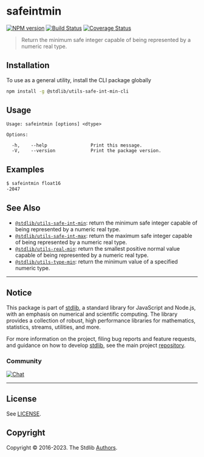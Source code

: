 <!--

@license Apache-2.0

Copyright (c) 2018 The Stdlib Authors.

Licensed under the Apache License, Version 2.0 (the "License");
you may not use this file except in compliance with the License.
You may obtain a copy of the License at

   http://www.apache.org/licenses/LICENSE-2.0

Unless required by applicable law or agreed to in writing, software
distributed under the License is distributed on an "AS IS" BASIS,
WITHOUT WARRANTIES OR CONDITIONS OF ANY KIND, either express or implied.
See the License for the specific language governing permissions and
limitations under the License.

-->

# safeintmin

[![NPM version][npm-image]][npm-url] [![Build Status][test-image]][test-url] [![Coverage Status][coverage-image]][coverage-url] <!-- [![dependencies][dependencies-image]][dependencies-url] -->

> Return the minimum safe integer capable of being represented by a numeric real type.

<!-- Section to include introductory text. Make sure to keep an empty line after the intro `section` element and another before the `/section` close. -->

<section class="intro">

</section>

<!-- /.intro -->

<!-- Package usage documentation. -->





<!-- Package usage notes. Make sure to keep an empty line after the `section` element and another before the `/section` close. -->



<!-- Package usage examples. -->



<!-- Section for describing a command-line interface. -->



<section class="cli">



<section class="installation">

## Installation

To use as a general utility, install the CLI package globally

```bash
npm install -g @stdlib/utils-safe-int-min-cli
```

</section>
<!-- CLI usage documentation. -->


<section class="usage">

## Usage

```text
Usage: safeintmin [options] <dtype>

Options:

  -h,    --help                Print this message.
  -V,    --version             Print the package version.
```

</section>

<!-- /.usage -->

<!-- CLI usage notes. Make sure to keep an empty line after the `section` element and another before the `/section` close. -->

<section class="notes">

</section>

<!-- /.notes -->

<!-- CLI usage examples. -->

<section class="examples">

## Examples

```bash
$ safeintmin float16
-2047
```

</section>

<!-- /.examples -->

</section>

<!-- /.cli -->

<!-- Section to include cited references. If references are included, add a horizontal rule *before* the section. Make sure to keep an empty line after the `section` element and another before the `/section` close. -->

<section class="references">

</section>

<!-- /.references -->

<!-- Section for related `stdlib` packages. Do not manually edit this section, as it is automatically populated. -->

<section class="related">

## See Also

-   <span class="package-name">[`@stdlib/utils-safe-int-min`][@stdlib/utils-safe-int-min]</span><span class="delimiter">: </span><span class="description">return the minimum safe integer capable of being represented by a numeric real type.</span>
-   <span class="package-name">[`@stdlib/utils-safe-int-max`][@stdlib/utils/safe-int-max]</span><span class="delimiter">: </span><span class="description">return the maximum safe integer capable of being represented by a numeric real type.</span>
-   <span class="package-name">[`@stdlib/utils-real-min`][@stdlib/utils/real-min]</span><span class="delimiter">: </span><span class="description">return the smallest positive normal value capable of being represented by a numeric real type.</span>
-   <span class="package-name">[`@stdlib/utils-type-min`][@stdlib/utils/type-min]</span><span class="delimiter">: </span><span class="description">return the minimum value of a specified numeric type.</span>

</section>

<!-- /.related -->

<!-- Section for all links. Make sure to keep an empty line after the `section` element and another before the `/section` close. -->


<section class="main-repo" >

* * *

## Notice

This package is part of [stdlib][stdlib], a standard library for JavaScript and Node.js, with an emphasis on numerical and scientific computing. The library provides a collection of robust, high performance libraries for mathematics, statistics, streams, utilities, and more.

For more information on the project, filing bug reports and feature requests, and guidance on how to develop [stdlib][stdlib], see the main project [repository][stdlib].

### Community

[![Chat][chat-image]][chat-url]

---

## License

See [LICENSE][stdlib-license].


## Copyright

Copyright &copy; 2016-2023. The Stdlib [Authors][stdlib-authors].

</section>

<!-- /.stdlib -->

<!-- Section for all links. Make sure to keep an empty line after the `section` element and another before the `/section` close. -->

<section class="links">

[npm-image]: http://img.shields.io/npm/v/@stdlib/utils-safe-int-min-cli.svg
[npm-url]: https://npmjs.org/package/@stdlib/utils-safe-int-min-cli

[test-image]: https://github.com/stdlib-js/utils-safe-int-min/actions/workflows/test.yml/badge.svg?branch=main
[test-url]: https://github.com/stdlib-js/utils-safe-int-min/actions/workflows/test.yml?query=branch:main

[coverage-image]: https://img.shields.io/codecov/c/github/stdlib-js/utils-safe-int-min/main.svg
[coverage-url]: https://codecov.io/github/stdlib-js/utils-safe-int-min?branch=main

<!--

[dependencies-image]: https://img.shields.io/david/stdlib-js/utils-safe-int-min.svg
[dependencies-url]: https://david-dm.org/stdlib-js/utils-safe-int-min/main

-->

[chat-image]: https://img.shields.io/gitter/room/stdlib-js/stdlib.svg
[chat-url]: https://gitter.im/stdlib-js/stdlib/

[stdlib]: https://github.com/stdlib-js/stdlib

[stdlib-authors]: https://github.com/stdlib-js/stdlib/graphs/contributors

[cli-section]: https://github.com/stdlib-js/utils-safe-int-min#cli
[cli-url]: https://github.com/stdlib-js/utils-safe-int-min/tree/cli
[@stdlib/utils-safe-int-min]: https://github.com/stdlib-js/utils-safe-int-min/tree/main

[umd]: https://github.com/umdjs/umd
[es-module]: https://developer.mozilla.org/en-US/docs/Web/JavaScript/Guide/Modules

[deno-url]: https://github.com/stdlib-js/utils-safe-int-min/tree/deno
[umd-url]: https://github.com/stdlib-js/utils-safe-int-min/tree/umd
[esm-url]: https://github.com/stdlib-js/utils-safe-int-min/tree/esm
[branches-url]: https://github.com/stdlib-js/utils-safe-int-min/blob/main/branches.md

[stdlib-license]: https://raw.githubusercontent.com/stdlib-js/utils-safe-int-min/main/LICENSE

<!-- <related-links> -->

[@stdlib/utils/safe-int-max]: https://github.com/stdlib-js/utils-safe-int-max

[@stdlib/utils/real-min]: https://github.com/stdlib-js/utils-real-min

[@stdlib/utils/type-min]: https://github.com/stdlib-js/utils-type-min

<!-- </related-links> -->

</section>

<!-- /.links -->
